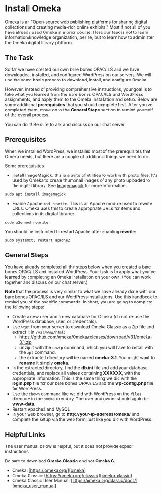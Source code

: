 # Install Omeka

[Omeka][omeka] is an
"Open-source web publishing platforms for sharing
digital collections and creating media-rich online exhibits."
Most if not all of you have already used Omeka
in a prior course.
Here our task is not to learn information/knowledge organization,
per se,
but to learn how to administer the Omeka digital library platform.

## The Task

So far we have created our own bare bones OPAC/ILS
and we have downloaded, installed, and configured
WordPress on our servers.
We will use the same basic process to download,
install, and configure Omeka.

However, instead of providing comprehensive instructions,
your goal is to take what you learned from the
bare bones OPAC/ILS and WordPress assignments,
and apply them to the Omeka installation and setup.
Below are some additional **prerequisites** that you
should complete first.
After you've completed them,
move on to the **General Steps** section to
remind yourself of the overall process.

You can do it!
Be sure to ask and discuss on our chat server.

## Prerequisites

When we installed WordPress,
we installed most of the prerequisites
that Omeka needs, but
there are a couple of additional things we need to do.

Some prerequisites:

- Install ImageMagick: this is a suite of utilities to work with photo files.
  It's used by Omeka to create thumbnail images of any photo uploaded to the
  digital library. See [Imagemagick][imagemagick] for more information.

```
sudo apt install imagemagick
```

- Enable Apache `mod_rewrite`. This is an Apache module used to rewrite URLs.
  Omeka uses this to create appropriate URLs for items and collections in its
  digital libraries.

```
sudo a2enmod rewrite
```

You should be instructed to restart Apache after enabling **rewrite**:

```
sudo systemctl restart apache2
```

## General Steps

You have already completed all the steps below when you
created a bare bones OPAC/ILS and installed WordPress.
Your task is to apply what you've learned by completing
an Omeka installation on your own.
(You can work together and discuss on our chat server.)

**Note** that the process is very similar to what we have
already done with our bare bones OPAC/ILS and
our WordPress installations.
Use this handbook to remind
you of the specific commands.
In short, you are going to complete the following steps:

- Create a new user and a new database for Omeka (do not re-use the WordPress
  database, user, or credentials).
- Use `wget` from your server to download Omeka Classic as a Zip file and
  extract it in `/var/www/html`:
    - https://github.com/omeka/Omeka/releases/download/v3.1/omeka-3.1.zip
    - unzip it with the `unzip` command, which you will have to install with
      the `apt` command.
    - the extracted directory will be named **omeka-3.1**. You might want to
      **rename** it simply **omeka**.
- In the extracted directory, find the **db.ini** file and add your database
  credentials, and replace all values containing **XXXXXX**, with the
  appropriate information. This is the same thing we did with the **login.php**
  file for our bare bones OPAC/ILS and the **wp-config.php** file for
  WordPress.
- Use the `chown` command like we did with WordPress on the `files` directory
  in the `omeka` directory. The user and owner should again be **www-data**.
- Restart Apache2 and MySQL
- In your web browser, go to **http://your-ip-address/omeka/** and complete the
  setup via the web form, just like you did with WordPress.

## Helpful Links

The user manual below is helpful, but
it does not provide explicit instructions.

Be sure to download **Omeka Classic** and not **Omeka S**.

- Omeka: [https://omeka.org/][omeka]
- Omeka Classic: [https://omeka.org/classic/][omeka_classic]
- Omeka Classic User Manual: [https://omeka.org/classic/docs/][omeka_user_manual]

[imagemagick]:https://imagemagick.org/index.php
[omeka]:https://omeka.org/
[omeka_classic]:https://omeka.org/classic/
[omeka_user_manual]:[https://omeka.org/classic/docs/]
